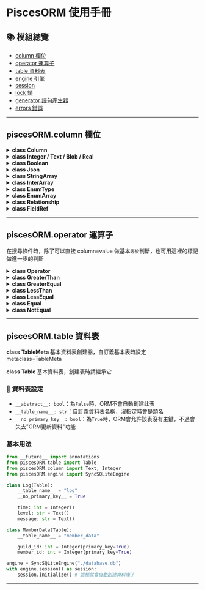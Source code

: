# PiscesORM 使用手冊

## 📚 模組總覽
- [column 欄位](#piscesormcolumn-欄位)
- [operator 運算子](#piscesormoperator-運算子)
- [table 資料表](#piscesormtable-資料表)
- [engine 引擎]()
- [session ]()
- [lock 鎖]()
- [generator 語句產生器]()
- [errors 錯誤]()

---

## piscesORM.column 欄位

<details>
<summary><strong>class Column</strong></summary>

此類為基本欄位，如果要自訂義資料輸入/輸出，請繼承它
- `type: str`：資料庫端欄位型別
- `primary_key: bool`：是否為主鍵
- `not_null: bool`
- `auto_increment: bool`
- `unique: bool`
- `default: Any`
- `index: bool`

### 🛠 方法

- `to_db(value: Any) -> Any`：轉換 Python 值為 DB 可存格式
- `from_db(value: Any) -> Any`：從 DB 轉回 Python 格式
- `normalize_default(default: Any) -> Any`：預設值預處理

</details>

<details>
<summary><strong>class Integer / Text / Blob / Real</strong></summary>

資料庫內建基本型別，無額外處理。
</details>

<details>
<summary><strong>class Boolean</strong></summary>

官方實現型別，讓資料庫支援布林值
</details>

<details>
<summary><strong>class Json</strong></summary>

官方實現型別，取出後會是字典
</details>

<details>
<summary><strong>class StringArray</strong></summary>

官方實現型別，取出後是`list[str]`
</details>

<details>
<summary><strong>class InterArray</strong></summary>

官方實現型別，取出後是`list[int]`
</details>

<details>
<summary><strong>class EnumType</strong></summary>

官方特殊型別，取出後是會打包成Enum
- `enum: Enum`：目標Enum類
- `store_as_value: bool`：在資料庫用Enum的值處理，或許可以省略一點資料庫占用
- `org_type`：取出後目標的原始型態，若`store_as_value=True`，則要告訴ORM目標是`int`還是什麼類別
</details>

<details>
<summary><strong>class EnumArray</strong></summary>

官方特殊型別，和上者相同，不過取出後會是`list[Enum]`
</details>

<details>
<summary><strong>class Relationship</strong></summary>

此類為關聯記號，資料庫搜尋後隨後會加載指定目標
- `table: Table`：關聯的表
- `plural_data: bool`：一對多關聯，若為`True`時此欄會是`list[Table]`
- `**filter`：過濾條件
</details>

<details>
<summary><strong>class FieldRef</strong></summary>

此類為關聯特殊標記，代表關聯值來自自身，應該事後解析
- `name: str`：關聯的自身欄位
```py
class Author(Table):
    name: str = Text()
    age: int = Integer()

class Book(Table):
    author_name: str = Text()
    author: Author = Relationship(Author, name = FieldRef("author_name"))
    # 這邊的意思是，從Author這個表尋找 name = self.author_name 的資料
```
</details>

---

## piscesORM.operator 運算子
在搜尋條件時，除了可以直接 column=value 做基本`等於`判斷，也可用這裡的標記做進一步的判斷

<details>
<summary><strong>class Operator</strong></summary>

基本運算子，沒有特別意義
</details>

<details>
<summary><strong>class GreaterThan</strong></summary>

`大於`運算子，在SQL中代表 `>`。另有縮寫`Gt`
</details>

<details>
<summary><strong>class GreaterEqual</strong></summary>

`大於等於`運算子，在SQL中代表 `>=`。另有縮寫`Gte`
</details>

<details>
<summary><strong>class LessThan</strong></summary>

`小於`運算子，在SQL中代表 `<`。另有縮寫`Lt`
</details>

<details>
<summary><strong>class LessEqual</strong></summary>

`小於等於`運算子，在SQL中代表 `<=`。另有縮寫`Lte`
</details>

<details>
<summary><strong>class Equal</strong></summary>

`等於`運算子，在SQL中代表 `=`。另有縮寫`Eq`
~~話說你用這個似乎多此一舉~~
</details>

<details>
<summary><strong>class NotEqual</strong></summary>

`不等於`運算子，在SQL中代表 `!=`。另有縮寫`Ne`
</details>

---

## piscesORM.table 資料表

<strong> class TableMeta </strong>
基本資料表創建器，自訂義基本表時設定metaclass=TableMeta

<strong> class Table </strong>
基本資料表，創建表時請繼承它

### 🔧 資料表設定
- `__abstract__: bool`：為`False`時，ORM不會自動創建此表
- `__table_name__: str`：自訂義資料表名稱，沒指定時會是類名
- `__no_primary_key__: bool`：為`True`時，ORM會允許該表沒有主鍵，不過會失去"ORM更新資料"功能

### 基本用法
```py
from __future__ import annotations
from piscesORM.table import Table
from piscesORM.column import Text, Integer 
from piscesORM.engine import SyncSQLiteEngine

class Log(Table):
    __table_name__ = "log"
    __no_primary_key__ = True

    time: int = Integer()
    level: str = Text()
    message: str = Text()

class MemberData(Table):
    __table_name__ = "member_data"

    guild_id: int = Integer(primary_key=True)
    member_id: int = Integer(primary_key=True)

engine = SyncSQLiteEngine("./database.db")
with engine.session() as session:
    session.initialize() # 這樣就會自動創建資料庫了
```

---